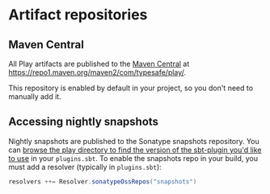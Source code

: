 <!--- Copyright (C) from 2022 The Play Framework Contributors <https://github.com/playframework>, 2011-2021 Lightbend Inc. <https://www.lightbend.com> -->

# Artifact repositories

## Maven Central

All Play artifacts are published to the [Maven Central](https://search.maven.org/) at <https://repo1.maven.org/maven2/com/typesafe/play/>.

This repository is enabled by default in your project, so you don't need to manually add it.

## Accessing nightly snapshots

Nightly snapshots are published to the Sonatype snapshots repository. You can [browse the play directory to find the version of the sbt-plugin you'd like to use](https://oss.sonatype.org/content/repositories/snapshots/com/typesafe/play/sbt-plugin_2.12_1.0/) in your `plugins.sbt`. To enable the snapshots repo in your build, you must add a resolver (typically in `plugins.sbt`):

```scala
resolvers ++= Resolver.sonatypeOssRepos("snapshots")
```
